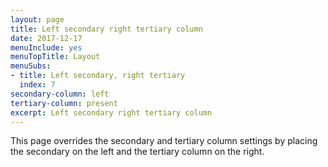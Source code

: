 ```yaml
---
layout: page
title: Left secondary right tertiary column
date: 2017-12-17
menuInclude: yes
menuTopTitle: Layout
menuSubs:
- title: Left secondary, right tertiary
  index: 7
secondary-column: left
tertiary-column: present
excerpt: Left secondary right tertiary column
---
```

This page overrides the secondary and tertiary column settings by placing the secondary on the left and the tertiary column on the right.